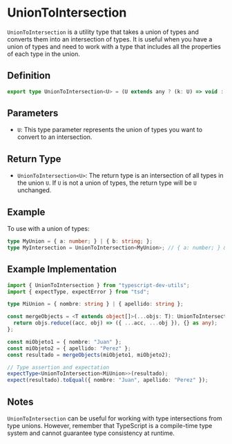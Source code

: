 # UnionToIntersection
`UnionToIntersection` is a utility type that takes a union of types and converts them into an intersection of types. It is useful when you have a union of types and need to work with a type that includes all the properties of each type in the union.

## Definition
```ts
export type UnionToIntersection<U> = (U extends any ? (k: U) => void : never) extends (k: infer I) => void ? I : never;
```

## Parameters
- `U`: This type parameter represents the union of types you want to convert to an intersection.

## Return Type
- `UnionToIntersection<U>`: The return type is an intersection of all types in the union `U`. If `U` is not a union of types, the return type will be `U` unchanged.

## Example
To use with a union of types:
```ts
type MyUnion = { a: number; } | { b: string; };
type MyIntersection = UnionToIntersection<MyUnion>; // { a: number; } & { { b: string; }
```

## Example Implementation
```ts
import { UnionToIntersection } from "typescript-dev-utils";
import { expectType, expectError } from "tsd";

type MiUnion = { nombre: string } | { apellido: string };

const mergeObjects = <T extends object[]>(...objs: T): UnionToIntersection<T[number]> => {
  return objs.reduce((acc, obj) => ({ ...acc, ...obj }), {} as any);
};

const miObjeto1 = { nombre: "Juan" };
const miObjeto2 = { apellido: "Perez" };
const resultado = mergeObjects(miObjeto1, miObjeto2);

// Type assertion and expectation
expectType<UnionToIntersection<MiUnion>>(resultado);
expect(resultado).toEqual({ nombre: "Juan", apellido: "Perez" });
```

## Notes
`UnionToIntersection` can be useful for working with type intersections from type unions. However, remember that TypeScript is a compile-time type system and cannot guarantee type consistency at runtime.